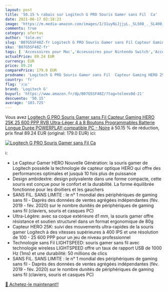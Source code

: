 ```yaml
---
layout: post
title: '50.15 % rabais sur Logitech G PRO Souris Gamer sans Fil  Ca'
date: 2021-06-17 02:18:23
image: 'https://m.media-amazon.com/images/I/31uyNiJjjyL._SL500_._SL400_.jpg'
comments: true
category: ofertas
author: 'tole.es'
slug: 'B07G5SF48Z-fr Logitech G PRO Souris Gamer sans Fil Capteur Gaming HERO...'
sku: 'B07G5SF48Z-fr'
tags: [ 'Accessoires pour Mac','Accessoires pour Nintendo Switch','Accessoires pour PC','Accessoires pour PlayStation','Accessoires pour PlayStation 2','Accessoires pour PlayStation 4','Accessoires pour Xbox','Accessoires pour Xbox One','Consoles rétro et mini consoles','Jeux vidéo','Mac: Jeux et accessoires','Nintendo Switch:  Consoles, jeux et accessoires','PC: Jeux et accessoires','PlayStation 2: Jeux, consoles et accessoires','PlayStation 4: Consoles, jeux et accessoires','PlayStation: Jeux, consoles et accessoires','Souris gaming pour Mac','Souris gaming pour PC','Xbox One:  Consoles, jeux et accessoires','Xbox: Jeux, consoles et accessoires','logitech g', ]
actualPrice: 89.24 EUR
currency: EUR
price: 89.24
comparePrice: 179.0 EUR
prodname: 'Logitech G PRO Souris Gamer sans Fil  Capteur Gaming HERO 25K  25 600 PPP  RVB  Ultra-Léger  4 à 8 Boutons Programmables  Batterie Longue Durée  POWERPLAY-compatible  PC - Noire'
country: 'fr'
flag: '🇫🇷'
brand: 'Logitech G'
buyurl: 'https://www.amazon.fr/dp/B07G5SF48Z/?tag=tolees0d-21'
descuento: '50.15'
average: '103.725'
---
```


Vous avez [Logitech G PRO Souris Gamer sans Fil  Capteur Gaming HERO 25K  25 600 PPP  RVB  Ultra-Léger  4 à 8 Boutons Programmables  Batterie Longue Durée  POWERPLAY-compatible  PC - Noire](https://www.amazon.fr/dp/B07G5SF48Z/?tag=tolees0d-21)  à  50.15 % de réduction, prix final  89.24 EUR (original: 179.0 EUR) ici:

[![Logitech G PRO Souris Gamer sans Fil  Ca](https://m.media-amazon.com/images/I/31uyNiJjjyL._SL500_._SL400_.jpg)](https://www.amazon.fr/dp/B07G5SF48Z/?tag=tolees0d-21)

ℹ️:

- Le Capteur Gamer HERO Nouvelle Génération: la souris gamer de Logitech possède la technologie de capteur optique HERO qui offre des performances optimales et jusquà 10 fois plus de puissance
- Design ambidextre: design polyvalente dans une forme compacte, cette souris est conçue pour le confort et la durabilité. La forme équilibrée fonctionne pour les droitiers et les gauchers
- SANS FIL. SANS LIMITE : le n° 1 mondial des périphériques de gaming sans fil - Daprès des données de ventes agrégées indépendantes (fév. 2019 - fév. 2020) sur le nombre dunités de périphériques de gaming sans fil (claviers, souris et casques PC)
- Ultra-Légère: avec sa coque extérieure d1 mm, la souris gamer offre résistance et soutien structurel dans un format ergonomique de 80g
- Capteur HERO 25K: suivi des mouvements ultra-rapides de la souris gamer Logitech à des vitesses supérieures à 400 IPS et une résolution de 100 - 25 600 PPP pour un jeu de niveau professionnel
- Technologie sans Fil LIGHTSPEED: souris gamer sans fil avec technologie wireless LIGHTSPEED offre un taux de rapport USB de 1000 Hz (1ms) et une durabilité: 50 millions de clics
- SANS FIL. SANS LIMITE : le n° 1 mondial des périphériques de gaming sans fil - Daprès des données de ventes agrégées indépendantes (fév. 2019 - fév. 2020) sur le nombre dunités de périphériques de gaming sans fil (claviers, souris et casques PC)

[🛒 Achetez-le maintenant!!](https://www.amazon.fr/dp/B07G5SF48Z/?tag=tolees0d-21)
